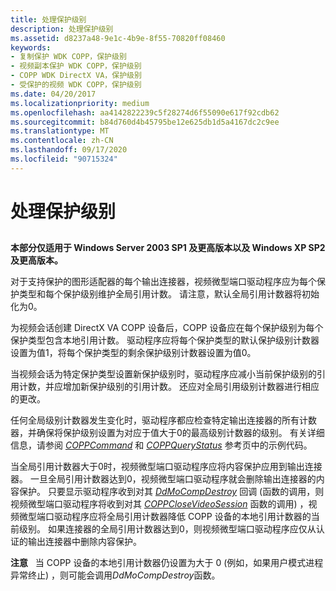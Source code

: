 ```yaml
---
title: 处理保护级别
description: 处理保护级别
ms.assetid: d8237a48-9e1c-4b9e-8f55-70820ff08460
keywords:
- 复制保护 WDK COPP，保护级别
- 视频副本保护 WDK COPP，保护级别
- COPP WDK DirectX VA，保护级别
- 受保护的视频 WDK COPP，保护级别
ms.date: 04/20/2017
ms.localizationpriority: medium
ms.openlocfilehash: aa4142822239c5f28274d6f55090e617f92cdb62
ms.sourcegitcommit: b84d760d4b45795be12e625db1d5a4167dc2c9ee
ms.translationtype: MT
ms.contentlocale: zh-CN
ms.lasthandoff: 09/17/2020
ms.locfileid: "90715324"
---
```

# <a name="handling-protection-levels"></a>处理保护级别


## <span id="ddk_handling_protection_levels_gg"></span><span id="DDK_HANDLING_PROTECTION_LEVELS_GG"></span>


**本部分仅适用于 Windows Server 2003 SP1 及更高版本以及 Windows XP SP2 及更高版本。**

对于支持保护的图形适配器的每个输出连接器，视频微型端口驱动程序应为每个保护类型和每个保护级别维护全局引用计数。 请注意，默认全局引用计数器将初始化为0。

为视频会话创建 DirectX VA COPP 设备后，COPP 设备应在每个保护级别为每个保护类型包含本地引用计数。 驱动程序应将每个保护类型的默认保护级别计数器设置为值1，将每个保护类型的剩余保护级别计数器设置为值0。

当视频会话为特定保护类型设置新保护级别时，驱动程序应减小当前保护级别的引用计数，并应增加新保护级别的引用计数。 还应对全局引用级别计数器进行相应的更改。

任何全局级别计数器发生变化时，驱动程序都应检查特定输出连接器的所有计数器，并确保将保护级别设置为对应于值大于0的最高级别计数器的级别。 有关详细信息，请参阅 [*COPPCommand*](./coppcommand.md) 和 [*COPPQueryStatus*](./coppquerystatus.md) 参考页中的示例代码。

当全局引用计数器大于0时，视频微型端口驱动程序应将内容保护应用到输出连接器。 一旦全局引用计数器达到0，视频微型端口驱动程序就会删除输出连接器的内容保护。 只要显示驱动程序收到对其 [*DdMoCompDestroy*](/windows/win32/api/ddrawint/nc-ddrawint-pdd_mocompcb_destroy) 回调 (函数的调用，则视频微型端口驱动程序将收到对其 [*COPPCloseVideoSession*](./coppclosevideosession.md) 函数的调用) ，视频微型端口驱动程序应将全局引用计数器降低 COPP 设备的本地引用计数器的当前级别。 如果连接器的全局引用计数器达到0，则视频微型端口驱动程序应仅从认证的输出连接器中删除内容保护。

**注意**   当 COPP 设备的本地引用计数器仍设置为大于 0 (例如，如果用户模式进程异常终止) ，则可能会调用*DdMoCompDestroy*函数。

 

 

